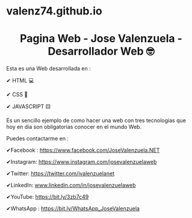 # valenz74.github.io


<h1 align="center">
Pagina Web - Jose Valenzuela - Desarrollador Web 🤓
</h1>

Esta es una Web desarrollada en :

✔ HTML 💻

✔ CSS 🎨

✔ JAVASCRIPT 🟨


Es un sencillo ejemplo de como hacer una web con tres tecnologías que hoy en dia son obligatorias conocer en el mundo Web.


Puedes contactarme en :

✔Facebook : https://www.facebook.com/JoseValenzuela.NET

✔Instagram: https://www.instagram.com/josevalenzuelaweb

✔Twitter: https://twitter.com/jvalenzuelanet

✔LinkedIn: www.linkedin.com/in/josevalenzuelaweb

✔YouTube: https://bit.ly/3zb7c49

✔WhatsApp : https://bit.ly/WhatsApp_JoseValenzuela



